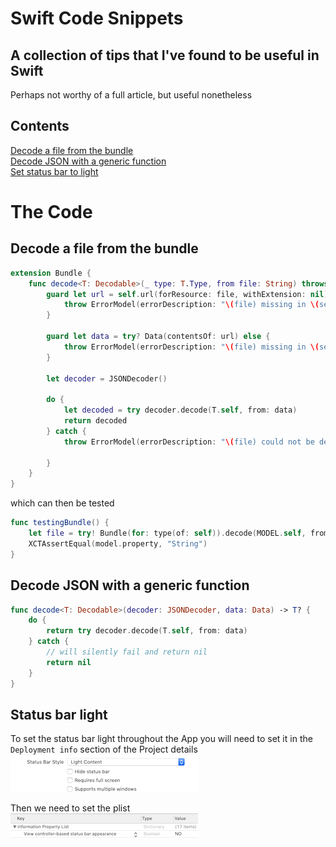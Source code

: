 # Swift Code Snippets
## A collection of tips that I've found to be useful in Swift
Perhaps not worthy of a full article, but useful nonetheless

## Contents

[Decode a file from the bundle](#Decode-a-file-from-the-bundle)<br>
[Decode JSON with a generic function](#Decode-JSON-with-a-generic-function)<br>
[Set status bar to light](#status-bar-light)<br>


# The Code
## Decode a file from the bundle

```swift
extension Bundle {
    func decode<T: Decodable>(_ type: T.Type, from file: String) throws -> T {
        guard let url = self.url(forResource: file, withExtension: nil) else {
            throw ErrorModel(errorDescription: "\(file) missing in \(self).")
        }

        guard let data = try? Data(contentsOf: url) else {
            throw ErrorModel(errorDescription: "\(file) missing in \(self).")
        }

        let decoder = JSONDecoder()

        do {
            let decoded = try decoder.decode(T.self, from: data)
            return decoded
        } catch {
            throw ErrorModel(errorDescription: "\(file) could not be decoded from \(self) with error: \(error).")

        }
    }
}
```

which can then be tested

```swift
func testingBundle() {
    let file = try! Bundle(for: type(of: self)).decode(MODEL.self, from: "FILE.json")
    XCTAssertEqual(model.property, "String")
}
```

## Decode JSON with a generic function
```swift
func decode<T: Decodable>(decoder: JSONDecoder, data: Data) -> T? {
    do {
        return try decoder.decode(T.self, from: data)
    } catch {
        // will silently fail and return nil
        return nil
    }
}
```

## Status bar light
To set the status bar light throughout the App you will need to set it in the `Deployment info` section of the Project details
![statusbar](Images/statusbarset.png)<br/>

Then we need to set the plist  
![statusbarplist](Images/statusbarsetplist.png)<br/>


